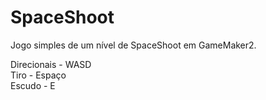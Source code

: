 # SpaceShoot
Jogo simples de um nível de SpaceShoot em GameMaker2.

Direcionais - WASD  
Tiro - Espaço  
Escudo - E
